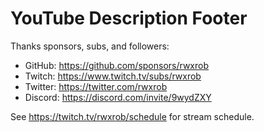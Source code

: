 # YouTube Description Footer

Thanks sponsors, subs, and followers:

* GitHub: https://github.com/sponsors/rwxrob
* Twitch: https://www.twitch.tv/subs/rwxrob
* Twitter: https://twitter.com/rwxrob
* Discord: https://discord.com/invite/9wydZXY

See https://twitch.tv/rwxrob/schedule for stream schedule.
